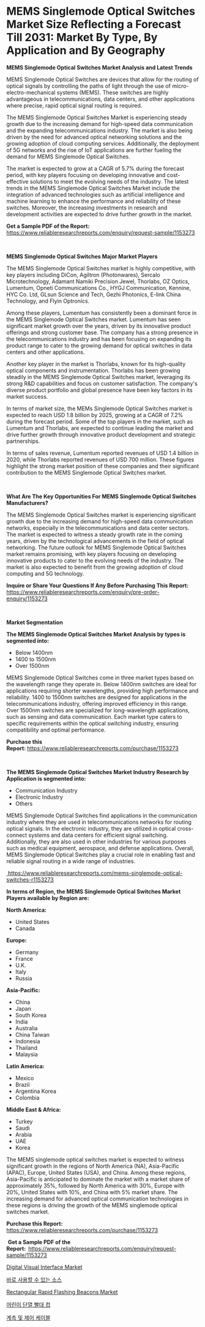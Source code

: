<p><h1>MEMS Singlemode Optical Switches Market Size Reflecting a Forecast Till 2031: Market By Type, By Application and By Geography</h1></p><p><strong>MEMS Singlemode Optical Switches Market Analysis and Latest Trends</strong></p>
<p><p>MEMS Singlemode Optical Switches are devices that allow for the routing of optical signals by controlling the paths of light through the use of micro-electro-mechanical systems (MEMS). These switches are highly advantageous in telecommunications, data centers, and other applications where precise, rapid optical signal routing is required.</p><p>The MEMS Singlemode Optical Switches Market is experiencing steady growth due to the increasing demand for high-speed data communication and the expanding telecommunications industry. The market is also being driven by the need for advanced optical networking solutions and the growing adoption of cloud computing services. Additionally, the deployment of 5G networks and the rise of IoT applications are further fueling the demand for MEMS Singlemode Optical Switches.</p><p>The market is expected to grow at a CAGR of 5.7% during the forecast period, with key players focusing on developing innovative and cost-effective solutions to meet the evolving needs of the industry. The latest trends in the MEMS Singlemode Optical Switches Market include the integration of advanced technologies such as artificial intelligence and machine learning to enhance the performance and reliability of these switches. Moreover, the increasing investments in research and development activities are expected to drive further growth in the market.</p></p>
<p><strong>Get a Sample PDF of the Report:&nbsp;</strong> <a href="https://www.reliableresearchreports.com/enquiry/request-sample/1153273">https://www.reliableresearchreports.com/enquiry/request-sample/1153273</a></p>
<p>&nbsp;</p>
<p><strong>MEMS Singlemode Optical Switches Major Market Players</strong></p>
<p><p>The MEMS Singlemode Optical Switches market is highly competitive, with key players including DiCon, Agiltron (Photonwares), Sercalo Microtechnology, Adamant Namiki Precision Jewel, Thorlabs, OZ Optics, Lumentum, Opneti Communications Co., HYGJ Communication, Kennine, HYC Co. Ltd, GLsun Science and Tech, Gezhi Photonics, E-link China Technology, and Flyin Optronics.</p><p>Among these players, Lumentum has consistently been a dominant force in the MEMS Singlemode Optical Switches market. Lumentum has seen significant market growth over the years, driven by its innovative product offerings and strong customer base. The company has a strong presence in the telecommunications industry and has been focusing on expanding its product range to cater to the growing demand for optical switches in data centers and other applications.</p><p>Another key player in the market is Thorlabs, known for its high-quality optical components and instrumentation. Thorlabs has been growing steadily in the MEMS Singlemode Optical Switches market, leveraging its strong R&D capabilities and focus on customer satisfaction. The company's diverse product portfolio and global presence have been key factors in its market success.</p><p>In terms of market size, the MEMs Singlemode Optical Switches market is expected to reach USD 1.8 billion by 2025, growing at a CAGR of 7.2% during the forecast period. Some of the top players in the market, such as Lumentum and Thorlabs, are expected to continue leading the market and drive further growth through innovative product development and strategic partnerships.</p><p>In terms of sales revenue, Lumentum reported revenues of USD 1.4 billion in 2020, while Thorlabs reported revenues of USD 700 million. These figures highlight the strong market position of these companies and their significant contribution to the MEMS Singlemode Optical Switches market.</p></p>
<p>&nbsp;</p>
<p><strong>What Are The Key Opportunities For MEMS Singlemode Optical Switches Manufacturers?</strong></p>
<p><p>The MEMS Singlemode Optical Switches market is experiencing significant growth due to the increasing demand for high-speed data communication networks, especially in the telecommunications and data center sectors. The market is expected to witness a steady growth rate in the coming years, driven by the technological advancements in the field of optical networking. The future outlook for MEMS Singlemode Optical Switches market remains promising, with key players focusing on developing innovative products to cater to the evolving needs of the industry. The market is also expected to benefit from the growing adoption of cloud computing and 5G technology.</p></p>
<p><strong>Inquire or Share Your Questions If Any Before Purchasing This Report:</strong> <a href="https://www.reliableresearchreports.com/enquiry/pre-order-enquiry/1153273">https://www.reliableresearchreports.com/enquiry/pre-order-enquiry/1153273</a></p>
<p>&nbsp;</p>
<p><strong>Market Segmentation</strong></p>
<p><strong>The MEMS Singlemode Optical Switches Market Analysis by types is segmented into:</strong></p>
<p><ul><li>Below 1400nm</li><li>1400 to 1500nm</li><li>Over 1500nm</li></ul></p>
<p><p>MEMS Singlemode Optical Switches come in three market types based on the wavelength range they operate in. Below 1400nm switches are ideal for applications requiring shorter wavelengths, providing high performance and reliability. 1400 to 1500nm switches are designed for applications in the telecommunications industry, offering improved efficiency in this range. Over 1500nm switches are specialized for long-wavelength applications, such as sensing and data communication. Each market type caters to specific requirements within the optical switching industry, ensuring compatibility and optimal performance.</p></p>
<p><strong>Purchase this Report:&nbsp;</strong><a href="https://www.reliableresearchreports.com/purchase/1153273">https://www.reliableresearchreports.com/purchase/1153273</a></p>
<p>&nbsp;</p>
<p><strong>The MEMS Singlemode Optical Switches Market Industry Research by Application is segmented into:</strong></p>
<p><ul><li>Communication Industry</li><li>Electronic Industry</li><li>Others</li></ul></p>
<p><p>MEMS Singlemode Optical Switches find applications in the communication industry where they are used in telecommunications networks for routing optical signals. In the electronic industry, they are utilized in optical cross-connect systems and data centers for efficient signal switching. Additionally, they are also used in other industries for various purposes such as medical equipment, aerospace, and defense applications. Overall, MEMS Singlemode Optical Switches play a crucial role in enabling fast and reliable signal routing in a wide range of industries.</p></p>
<p><a href="https://www.reliableresearchreports.com/mems-singlemode-optical-switches-r1153273">&nbsp;https://www.reliableresearchreports.com/mems-singlemode-optical-switches-r1153273</a></p>
<p><strong>In terms of Region, the MEMS Singlemode Optical Switches Market Players available by Region are:</strong></p>
<p>
    <p> <strong> North America: </strong>
        <ul>
            <li>United States</li>
            <li>Canada</li>
        </ul>
        </p> 
    <p> <strong> Europe: </strong>
        <ul>
            <li>Germany</li>
            <li>France</li>
            <li>U.K.</li>
            <li>Italy</li>
            <li>Russia</li>
        </ul>
        </p> 
    <p> <strong> Asia-Pacific: </strong>
        <ul>
            <li>China</li>
            <li>Japan</li>
            <li>South Korea</li>
            <li>India</li>
            <li>Australia</li>
            <li>China Taiwan</li>
            <li>Indonesia</li>
            <li>Thailand</li>
            <li>Malaysia</li>
        </ul>
        </p> 
    <p> <strong> Latin America: </strong>
        <ul>
            <li>Mexico</li>
            <li>Brazil</li>
            <li>Argentina Korea</li>
            <li>Colombia</li>
        </ul>
        </p> 
    <p> <strong> Middle East & Africa: </strong>
        <ul>
            <li>Turkey</li>
            <li>Saudi</li>
            <li>Arabia</li>
            <li>UAE</li>
            <li>Korea</li>
        </ul>
    </p>
    </p>
<p><p>The MEMS singlemode optical switches market is expected to witness significant growth in the regions of North America (NA), Asia-Pacific (APAC), Europe, United States (USA), and China. Among these regions, Asia-Pacific is anticipated to dominate the market with a market share of approximately 35%, followed by North America with 30%, Europe with 20%, United States with 10%, and China with 5% market share. The increasing demand for advanced optical communication technologies in these regions is driving the growth of the MEMS singlemode optical switches market.</p></p>
<p><strong>Purchase this Report: </strong><a href="https://www.reliableresearchreports.com/purchase/1153273">https://www.reliableresearchreports.com/purchase/1153273</a></p>
<p>&nbsp;<strong>Get a Sample PDF of the Report:&nbsp;&nbsp;</strong><a href="https://www.reliableresearchreports.com/enquiry/request-sample/1153273">https://www.reliableresearchreports.com/enquiry/request-sample/1153273</a></p>
<p><strong></strong></p>
<p><p><a href="https://github.com/refatkhan11277/Market-Research-Report-List-1/blob/main/digital-visual-interface-market.md">Digital Visual Interface Market</a></p><p><a href="https://github.com/rustymarie2024/Market-Research-Report-List-1/blob/main/8762766157991.md">바로 사용할 수 있는 소스</a></p><p><a href="https://github.com/ikahanika44/Market-Research-Report-List-1/blob/main/rectangular-rapid-flashing-beacons-market.md">Rectangular Rapid Flashing Beacons Market</a></p><p><a href="https://medium.com/@deborahward03/%EC%96%B4%EB%A6%B0%EC%9D%B4%EC%9A%A9-%EC%A0%88%EC%97%B0-%EB%B9%A8%EB%8C%80%EC%BB%B5-%EC%8B%9C%EC%9E%A5-%EA%B7%9C%EB%AA%A8%EB%8A%94-%EC%97%B0%ED%8F%89%EA%B7%A0-%EC%84%B1%EC%9E%A5%EB%A5%A0-%EB%A1%9C-%EC%84%B1%EC%9E%A5%ED%95%98%EA%B3%A0-%EC%9E%88%EC%9C%BC%EB%A9%B0-%EC%9D%B4-%EB%B3%B4%EA%B3%A0%EC%84%9C%EB%8A%94-%EC%9C%A0%ED%98%95%EB%B3%84-%EC%9D%91%EC%9A%A9%EB%B3%84-%EC%84%B1%EC%9E%A5%EB%B3%84-%EB%B0%8F-%EC%98%88%EC%B8%A1-2024%EB%85%84-2031%EB%85%84-%EB%B6%84%EC%84%9D%EC%9D%84-%EB%8B%A4%EB%A3%B9%EB%8B%88%EB%8B%A4-87608c887d16">어린이 단열 빨대 컵</a></p><p><a href="https://github.com/jimahmed0511/Market-Research-Report-List-1/blob/main/3364103157992.md">계측 및 제어 케이블</a></p></p>